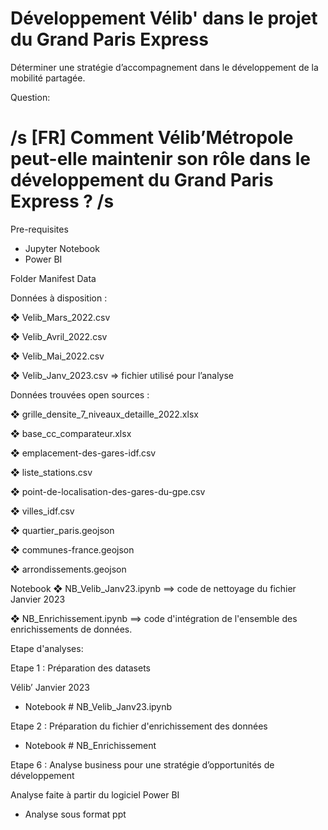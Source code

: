 # Développement Vélib' dans le projet du Grand Paris Express

Déterminer une stratégie d’accompagnement dans le développement de la mobilité partagée.


Question:

# /s [FR] Comment Vélib’Métropole peut-elle maintenir son rôle dans le développement du Grand Paris Express ? /s

Pre-requisites

- Jupyter Notebook 
- Power BI
  

Folder Manifest
Data

Données à disposition : 

❖	Velib_Mars_2022.csv

❖	Velib_Avril_2022.csv

❖	Velib_Mai_2022.csv 

❖	Velib_Janv_2023.csv => fichier utilisé pour l’analyse

Données trouvées open sources : 

❖	grille_densite_7_niveaux_detaille_2022.xlsx

❖	base_cc_comparateur.xlsx

❖	emplacement-des-gares-idf.csv

❖  liste_stations.csv

❖  point-de-localisation-des-gares-du-gpe.csv

❖  villes_idf.csv

❖  quartier_paris.geojson

❖  communes-france.geojson

❖  arrondissements.geojson


Notebook
❖	NB_Velib_Janv23.ipynb  ==> code de nettoyage du fichier Janvier 2023

❖	NB_Enrichissement.ipynb  ==> code d'intégration de l'ensemble des enrichissements de données.


Etape d'analyses:

Etape 1 : Préparation des datasets

Vélib’ Janvier 2023
-	Notebook # NB_Velib_Janv23.ipynb

Etape 2 : Préparation du fichier d'enrichissement des données
-	Notebook # NB_Enrichissement

Etape 6 : Analyse business pour une stratégie d’opportunités de développement

Analyse faite à partir du logiciel Power BI
-	Analyse sous format ppt
